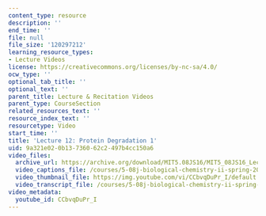 ```yaml
---
content_type: resource
description: ''
end_time: ''
file: null
file_size: '120297212'
learning_resource_types:
- Lecture Videos
license: https://creativecommons.org/licenses/by-nc-sa/4.0/
ocw_type: ''
optional_tab_title: ''
optional_text: ''
parent_title: Lecture & Recitation Videos
parent_type: CourseSection
related_resources_text: ''
resource_index_text: ''
resourcetype: Video
start_time: ''
title: 'Lecture 12: Protein Degradation 1'
uid: 9a321e02-0b13-7360-62c2-497b4cc150a6
video_files:
  archive_url: https://archive.org/download/MIT5.08JS16/MIT5_08JS16_Lecture_12_300k.mp4
  video_captions_file: /courses/5-08j-biological-chemistry-ii-spring-2016/d2d2f7fb9ae253188338b1eaca6f6cea_CCbvqDuPr_I.vtt
  video_thumbnail_file: https://img.youtube.com/vi/CCbvqDuPr_I/default.jpg
  video_transcript_file: /courses/5-08j-biological-chemistry-ii-spring-2016/56253a01dfb35f6ed83249bdbcd2db84_CCbvqDuPr_I.pdf
video_metadata:
  youtube_id: CCbvqDuPr_I
---
```

